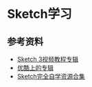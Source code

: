 # Sketch学习

## 参考资料
- [Sketch 3视频教程专辑](http://beforweb.com/node/672)
- [优酷上的专辑](http://www.youku.com/playlist_show/id_23447322.html)
- [Sketch完全自学资源合集](http://www.jianshu.com/p/41539444261c)